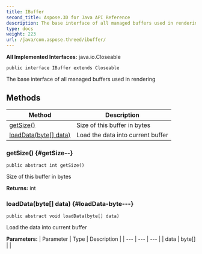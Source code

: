```yaml
---
title: IBuffer
second_title: Aspose.3D for Java API Reference
description: The base interface of all managed buffers used in rendering
type: docs
weight: 223
url: /java/com.aspose.threed/ibuffer/
---
```


**All Implemented Interfaces:**
java.io.Closeable
```
public interface IBuffer extends Closeable
```

The base interface of all managed buffers used in rendering
## Methods

| Method | Description |
| --- | --- |
| [getSize()](#getSize--) | Size of this buffer in bytes |
| [loadData(byte[] data)](#loadData-byte---) | Load the data into current buffer |
### getSize() {#getSize--}
```
public abstract int getSize()
```


Size of this buffer in bytes

**Returns:**
int
### loadData(byte[] data) {#loadData-byte---}
```
public abstract void loadData(byte[] data)
```


Load the data into current buffer

**Parameters:**
| Parameter | Type | Description |
| --- | --- | --- |
| data | byte[] |  |

